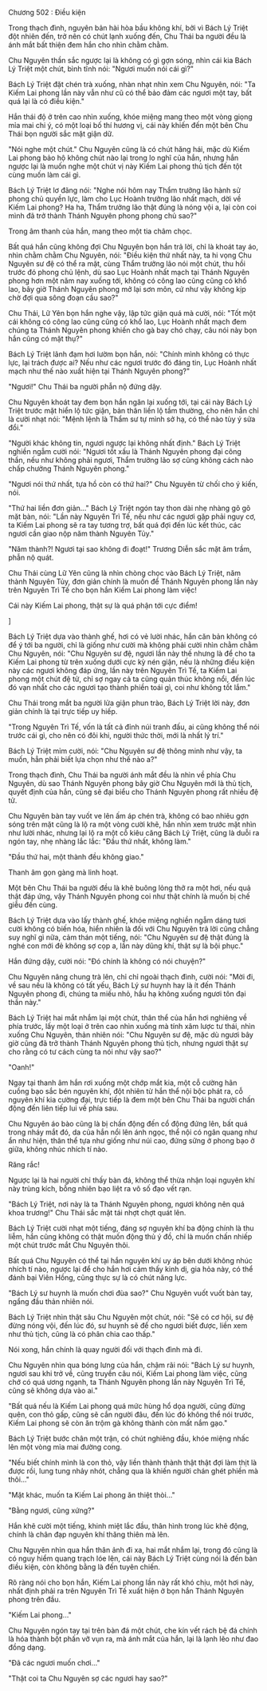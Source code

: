 




Chương 502 : Điều kiện


Trong thạch đình, nguyên bản hài hòa bầu không khí, bởi vì Bách Lý Triệt đột nhiên đến, trở nên có chút lạnh xuống đến, Chu Thái ba người đều là ánh mắt bất thiện đem hắn cho nhìn chằm chằm.

Chu Nguyên thần sắc ngược lại là không có gì gợn sóng, nhìn cái kia Bách Lý Triệt một chút, bình tĩnh nói: "Ngươi muốn nói cái gì?"

Bách Lý Triệt đặt chén trà xuống, nhàn nhạt nhìn xem Chu Nguyên, nói: "Ta Kiếm Lai phong lần này vẫn như cũ có thể bảo đảm các ngươi một tay, bất quá lại là có điều kiện."

Hắn thái độ ở trên cao nhìn xuống, khóe miệng mang theo một vòng giọng mỉa mai chi ý, có một loại bố thí hương vị, cái này khiến đến một bên Chu Thái bọn người sắc mặt giận dữ.

"Nói nghe một chút." Chu Nguyên cũng là có chút hăng hái, mặc dù Kiếm Lai phong bảo hộ không chút nào lại trong lo nghĩ của hắn, nhưng hắn ngược lại là muốn nghe một chút vị này Kiếm Lai phong thủ tịch đến tột cùng muốn làm cái gì.

Bách Lý Triệt lơ đãng nói: "Nghe nói hôm nay Thẩm trưởng lão hành sử phong chủ quyền lực, làm cho Lục Hoành trưởng lão nhất mạch, dời về Kiếm Lai phong? Ha ha, Thẩm trưởng lão thật đúng là nóng vội a, lại còn coi mình đã trở thành Thánh Nguyên phong phong chủ sao?"

Trong âm thanh của hắn, mang theo một tia châm chọc.

Bất quá hắn cũng không đợi Chu Nguyên bọn hắn trả lời, chỉ là khoát tay áo, nhìn chằm chằm Chu Nguyên, nói: "Điều kiện thứ nhất này, ta hi vọng Chu Nguyên sư đệ có thể ra mặt, cùng Thẩm trưởng lão nói một chút, thu hồi trước đó phong chủ lệnh, dù sao Lục Hoành nhất mạch tại Thánh Nguyên phong hơn một năm nay xuống tới, không có công lao cũng cũng có khổ lao, bây giờ Thánh Nguyên phong mở lại sơn môn, cứ như vậy không kịp chờ đợi qua sông đoạn cầu sao?"

Chu Thái, Lữ Yên bọn hắn nghe vậy, lập tức giận quá mà cười, nói: "Tốt một cái không có công lao cũng cũng có khổ lao, Lục Hoành nhất mạch đem chúng ta Thánh Nguyên phong khiến cho gà bay chó chạy, câu nói này bọn hắn cũng có mặt thụ?"

Bách Lý Triệt lãnh đạm hơi lườm bọn hắn, nói: "Chính mình không có thực lực, lại trách được ai? Nếu như các ngươi trước đó đáng tin, Lục Hoành nhất mạch như thế nào xuất hiện tại Thánh Nguyên phong?"

"Ngươi!" Chu Thái ba người phẫn nộ đứng dậy.

Chu Nguyên khoát tay đem bọn hắn ngăn lại xuống tới, tại cái này Bách Lý Triệt trước mặt hiển lộ tức giận, bản thân liền lộ tầm thường, cho nên hắn chỉ là cười nhạt nói: "Mệnh lệnh là Thẩm sư tự mình sở hạ, có thể nào tùy ý sửa đổi."

"Người khác không tin, ngươi ngược lại không nhất định." Bách Lý Triệt nghiền ngẫm cười nói: "Ngươi tốt xấu là Thánh Nguyên phong đại công thần, nếu như không phải ngươi, Thẩm trưởng lão sợ cũng không cách nào chấp chưởng Thánh Nguyên phong."

"Ngươi nói thứ nhất, tựa hồ còn có thứ hai?" Chu Nguyên từ chối cho ý kiến, nói.

"Thứ hai liền đơn giản..." Bách Lý Triệt ngón tay thon dài nhẹ nhàng gõ gõ mặt bàn, nói: "Lần này Nguyên Trì Tế, nếu như các ngươi gặp phải nguy cơ, ta Kiếm Lai phong sẽ ra tay tương trợ, bất quá đợi đến lúc kết thúc, các ngươi cần giao nộp năm thành Nguyên Tủy."

"Năm thành?! Ngươi tại sao không đi đoạt!" Trương Diễn sắc mặt âm trầm, phẫn nộ quát.

Chu Thái cùng Lữ Yên cũng là nhìn chòng chọc vào Bách Lý Triệt, năm thành Nguyên Tủy, đơn giản chính là muốn để Thánh Nguyên phong lần này trên Nguyên Trì Tế cho bọn hắn Kiếm Lai phong làm việc!

Cái này Kiếm Lai phong, thật sự là quá phận tới cực điểm!

]

Bách Lý Triệt dựa vào thành ghế, hơi có vẻ lười nhác, hắn căn bản không có để ý tới ba người, chỉ là giống như cười mà không phải cười nhìn chằm chằm Chu Nguyên, nói: "Chu Nguyên sư đệ, ngươi lần này thế nhưng là để cho ta Kiếm Lai phong từ trên xuống dưới cực kỳ nén giận, nếu là những điều kiện này các ngươi không đáp ứng, lần này trên Nguyên Trì Tế, ta Kiếm Lai phong một chút đệ tử, chỉ sợ ngay cả ta cũng quản thúc không nổi, đến lúc đó vạn nhất cho các ngươi tạo thành phiền toái gì, coi như không tốt lắm."

Chu Thái trong mắt ba người lửa giận phun trào, Bách Lý Triệt lời này, đơn giản chính là tại trực tiếp uy hiếp.

"Trong Nguyên Trì Tế, vốn là tất cả đỉnh núi tranh đấu, ai cũng không thể nói trước cái gì, cho nên có đôi khi, người thức thời, mới là nhất lý trí."

Bách Lý Triệt mỉm cười, nói: "Chu Nguyên sư đệ thông minh như vậy, ta muốn, hẳn phải biết lựa chọn như thế nào a?"

Trong thạch đình, Chu Thái ba người ánh mắt đều là nhìn về phía Chu Nguyên, dù sao Thánh Nguyên phong bây giờ Chu Nguyên mới là thủ tịch, quyết định của hắn, cũng sẽ đại biểu cho Thánh Nguyên phong rất nhiều đệ tử.

Chu Nguyên bàn tay vuốt ve lên ấm áp chén trà, không có bao nhiêu gợn sóng trên mặt cũng là lộ ra một vòng cười khẽ, hắn nhìn xem trước mặt nhìn như lười nhác, nhưng lại lộ ra một cỗ kiêu căng Bách Lý Triệt, cũng là duỗi ra ngón tay, nhẹ nhàng lắc lắc: "Đầu thứ nhất, không làm."

"Đầu thứ hai, một thành đều không giao."

Thanh âm gọn gàng mà linh hoạt.

Một bên Chu Thái ba người đều là khẽ buông lỏng thở ra một hơi, nếu quả thật đáp ứng, vậy Thánh Nguyên phong coi như thật chính là muốn bị chế giễu đến cùng.

Bách Lý Triệt dựa vào lấy thành ghế, khóe miệng nghiền ngẫm dáng tươi cười không có biến hóa, hiển nhiên là đối với Chu Nguyên trả lời cũng chẳng suy nghĩ gì nữa, cảm thán một tiếng, nói: "Chu Nguyên sư đệ thật đúng là nghé con mới đẻ không sợ cọp a, lần này dũng khí, thật sự là bội phục."

Hắn đứng dậy, cười nói: "Đó chính là không có nói chuyện?"

Chu Nguyên nâng chung trà lên, chỉ chỉ ngoài thạch đình, cười nói: "Mời đi, về sau nếu là không có tất yếu, Bách Lý sư huynh hay là ít đến Thánh Nguyên phong đi, chúng ta miếu nhỏ, hầu hạ không xuống ngươi tôn đại thần này."

Bách Lý Triệt hai mắt nhắm lại một chút, thân thể của hắn hơi nghiêng về phía trước, lấy một loại ở trên cao nhìn xuống mà tính xâm lược tư thái, nhìn xuống Chu Nguyên, thản nhiên nói: "Chu Nguyên sư đệ, mặc dù ngươi bây giờ cũng đã trở thành Thánh Nguyên phong thủ tịch, nhưng ngươi thật sự cho rằng có tư cách cùng ta nói như vậy sao?"

"Oanh!"

Ngay tại thanh âm hắn rơi xuống một chớp mắt kia, một cỗ cường hãn cuồng bạo sắc bén nguyên khí, đột nhiên từ hắn thể nội bộc phát ra, cỗ nguyên khí kia cường đại, trực tiếp là đem một bên Chu Thái ba người chấn động đến liên tiếp lui về phía sau.

Chu Nguyên áo bào cũng là bị chấn động đến cổ động đứng lên, bất quá trong nháy mắt đó, da của hắn nổi lên ánh ngọc, thể nội có ngân quang như ẩn như hiện, thân thể tựa như giống như núi cao, đứng sững ở phong bạo ở giữa, không nhúc nhích tí nào.

Răng rắc!

Ngược lại là hai người chỉ thấy bàn đá, không thể thừa nhận loại nguyên khí này trùng kích, bỗng nhiên bạo liệt ra vô số đạo vết rạn.

"Bách Lý Triệt, nơi này là ta Thánh Nguyên phong, ngươi không nên quá khoa trương!" Chu Thái sắc mặt tái nhợt chợt quát lên.

Bách Lý Triệt cười nhạt một tiếng, đáng sợ nguyên khí ba động chính là thu liễm, hắn cũng không có thật muốn động thủ ý đồ, chỉ là muốn chấn nhiếp một chút trước mắt Chu Nguyên thôi.

Bất quá Chu Nguyên có thể tại hắn nguyên khí uy áp bên dưới không nhúc nhích tí nào, ngược lại để cho hắn hơi cảm thấy kinh dị, gia hỏa này, có thể đánh bại Viên Hồng, cũng thực sự là có chút năng lực.

"Bách Lý sư huynh là muốn chơi đùa sao?" Chu Nguyên vuốt vuốt bàn tay, ngẩng đầu thản nhiên nói.

Bách Lý Triệt nhìn thật sâu Chu Nguyên một chút, nói: "Sẽ có cơ hội, sư đệ đừng nóng vội, đến lúc đó, sư huynh sẽ để cho ngươi biết được, liền xem như thủ tịch, cũng là có phân chia cao thấp."

Nói xong, hắn chính là quay người đối với thạch đình mà đi.

Chu Nguyên nhìn qua bóng lưng của hắn, chậm rãi nói: "Bách Lý sư huynh, ngươi sau khi trở về, cũng truyền câu nói, Kiếm Lai phong làm việc, cũng chớ có quá ương ngạnh, ta Thánh Nguyên phong lần này Nguyên Trì Tế, cũng sẽ không dựa vào ai."

"Bất quá nếu là Kiếm Lai phong quá mức hùng hổ dọa người, cũng đừng quên, con thỏ gấp, cũng sẽ cắn người đâu, đến lúc đó không thể nói trước, Kiếm Lai phong sẽ còn ăn trộm gà không thành còn mất nắm gạo."

Bách Lý Triệt bước chân một trận, có chút nghiêng đầu, khóe miệng nhấc lên một vòng mỉa mai đường cong.

"Nếu biết chính mình là con thỏ, vậy liền thành thành thật thật đợi làm thịt là được rồi, lung tung nhảy nhót, chẳng qua là khiến người chán ghét phiền mà thôi..."

"Mặt khác, muốn ta Kiếm Lai phong ăn thiệt thòi..."

"Bằng ngươi, cũng xứng?"

Hắn khẽ cười một tiếng, khinh miệt lắc đầu, thân hình trong lúc khẽ động, chính là chân đạp nguyên khí thăng thiên mà lên.

Chu Nguyên nhìn qua hắn thân ảnh đi xa, hai mắt nhắm lại, trong đó cũng là có nguy hiểm quang trạch lóe lên, cái này Bách Lý Triệt cùng nói là đến bàn điều kiện, còn không bằng là đến tuyên chiến.

Rõ ràng nói cho bọn hắn, Kiếm Lai phong lần này rất khó chịu, một hơi này, nhất định phải ra trên Nguyên Trì Tế xuất hiện ở bọn hắn Thánh Nguyên phong trên đầu.

"Kiếm Lai phong..."

Chu Nguyên ngón tay tại trên bàn đá một chút, che kín vết rách bệ đá chính là hóa thành bột phấn vỡ vụn ra, mà ánh mắt của hắn, lại là lạnh lẽo như đao đồng dạng.

"Đã các ngươi muốn chơi..."

"Thật coi ta Chu Nguyên sợ các ngươi hay sao?"




